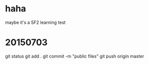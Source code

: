 # haha
maybe it's a SF2 learning test

# 20150703
git status
git add .
git commit -m "public files"
git push origin master
